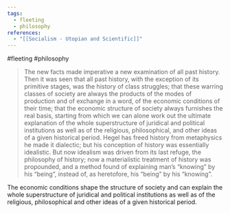 ```yaml
---
tags:
  - fleeting
  - philosophy
references:
  - "[[Socialism - Utopian and Scientific]]"
---
```

#fleeting #philosophy 

>The new facts made imperative a new examination of all past history. Then it was seen that all past history, with the exception of its primitive stages, was the history of class struggles; that these warring classes of society are always the products of the modes of production and of exchange in a word, of the economic conditions of their time; that the economic structure of society always furnishes the real basis, starting from which we can alone work out the ultimate explanation of the whole superstructure of juridical and political institutions as well as of the religious, philosophical, and other ideas of a given historical period. Hegel has freed history from metaphysics he made it dialectic; but his conception of history was essentially idealistic. But now idealism was driven from its last refuge, the philosophy of history; now a materialistic treatment of history was propounded, and a method found of explaining man’s “knowing” by his “being”, instead of, as heretofore, his “being” by his “knowing”. 


The economic conditions shape the structure of society and can explain the whole superstructure of juridical and political institutions as well as of the religious, philosophical and other ideas of a given historical period. 
